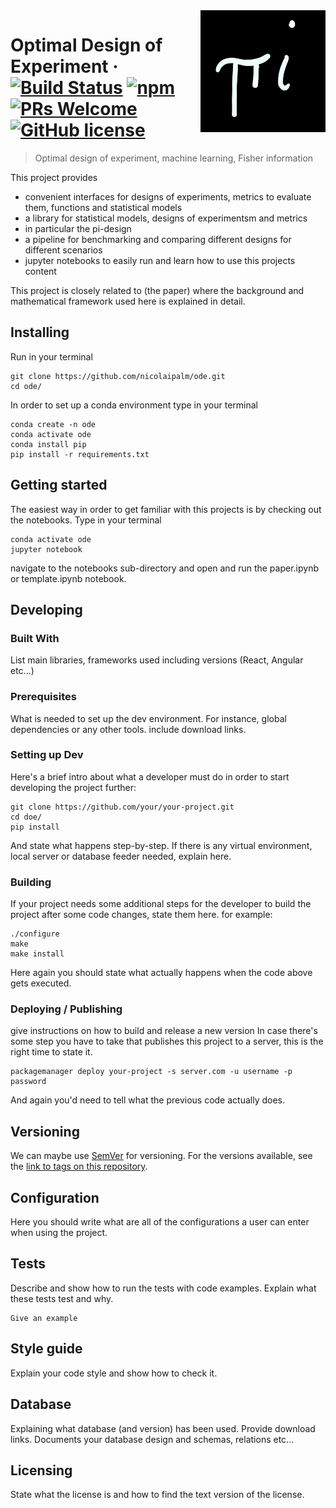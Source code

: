 <img src="./images/pi_design.jpeg" alt="Logo of the project" align="right" width="200">

# Optimal Design of Experiment &middot; [![Build Status](https://img.shields.io/travis/npm/npm/latest.svg?style=flat-square)](https://travis-ci.org/npm/npm) [![npm](https://img.shields.io/npm/v/npm.svg?style=flat-square)](https://www.npmjs.com/package/npm) [![PRs Welcome](https://img.shields.io/badge/PRs-welcome-brightgreen.svg?style=flat-square)](http://makeapullrequest.com) [![GitHub license](https://img.shields.io/badge/license-MIT-blue.svg?style=flat-square)](https://github.com/your/your-project/blob/master/LICENSE)
> Optimal design of experiment, machine learning, Fisher information

This project provides
- convenient interfaces for designs of experiments, metrics to evaluate them, functions and statistical models
- a library for statistical models, designs of experimentsm and metrics
- in particular the pi-design
- a pipeline for benchmarking and comparing different designs for different scenarios
- jupyter notebooks to easily run and learn how to use this projects content

This project is closely related to (the paper) where the background and mathematical framework used here is explained in detail.

## Installing 

Run in your terminal

```shell
git clone https://github.com/nicolaipalm/ode.git
cd ode/
```
In order to set up a conda environment type in your terminal

```shell
conda create -n ode
conda activate ode
conda install pip
pip install -r requirements.txt
```

## Getting started

The easiest way in order to get familiar with this projects is by checking out the notebooks.
Type in your terminal

```shell
conda activate ode
jupyter notebook
```
navigate to the notebooks sub-directory and open and run the paper.ipynb or template.ipynb notebook.

## Developing

### Built With
List main libraries, frameworks used including versions (React, Angular etc...)

### Prerequisites
What is needed to set up the dev environment. For instance, global dependencies or any other tools. include download links.


### Setting up Dev

Here's a brief intro about what a developer must do in order to start developing
the project further:

```shell
git clone https://github.com/your/your-project.git
cd doe/
pip install
```

And state what happens step-by-step. If there is any virtual environment, local server or database feeder needed, explain here.

### Building

If your project needs some additional steps for the developer to build the
project after some code changes, state them here. for example:

```shell
./configure
make
make install
```

Here again you should state what actually happens when the code above gets
executed.

### Deploying / Publishing
give instructions on how to build and release a new version
In case there's some step you have to take that publishes this project to a
server, this is the right time to state it.

```shell
packagemanager deploy your-project -s server.com -u username -p password
```

And again you'd need to tell what the previous code actually does.

## Versioning

We can maybe use [SemVer](http://semver.org/) for versioning. For the versions available, see the [link to tags on this repository](/tags).


## Configuration

Here you should write what are all of the configurations a user can enter when using the project.

## Tests

Describe and show how to run the tests with code examples.
Explain what these tests test and why.

```shell
Give an example
```

## Style guide

Explain your code style and show how to check it.


## Database

Explaining what database (and version) has been used. Provide download links.
Documents your database design and schemas, relations etc...

## Licensing

State what the license is and how to find the text version of the license.
